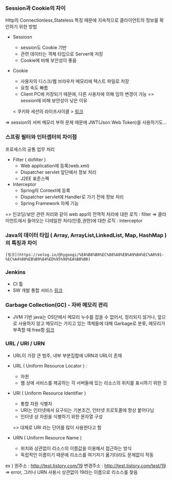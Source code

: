 ### Session과 Cookie의 차이
Http의 Connectionless,Stateless 특징 때문에 지속적으로 클라이언트의 정보를 확인하기 위한 방법

- Sessiosn
	- session도 Cookie 기반 
	- 관련 데이터는 객체 타입으로 Server에 저장
	- Cookie에 비해 보안성이 좋음

- Cookie
	- 사용자의 디스크/웹 브라우저 메모리에 텍스트 파일로 저장
	- 요청 속도 빠름
	- Client PC에 저장되기 때문에, 다른 사용자에 의해 임의 변경이 가능 => session에 비해 보안성이 낮은 이유

	< 쿠키와 세션의 라이프사이클 >
	[링크](https://interconnection.tistory.com/74)

=> session의 서버 메모리 부하 문제 때문에 JWT(Json Web Token)을 사용하기도...

### 스프링 필터와 인터셉터의 차이점
프로세스의 공통 업무 처리

- Filter ( dofilter )
	- Web application에 등록(web.xml)
	- Dispatcher servlet 앞단에서 정보 처리
	- J2EE 표준스펙
- Interceptor
	- Spring의 Context에 등록
	- Dispatcher servlet에 Handler로 가기 전에 정보 처리
	- Spring Framework 자체 기능

=> 인코딩/보안 관련 처리와 같이 web app의 전역적 처리에 대한 로직 : filter
=> 클라이언트에서 들어오는 디테일한 처리(인증,권한)에 대한 로직 : Interceptor

### Java의 데이터 타입 ( Array, ArrayList,LinkedList, Map, HashMap )의 특징과 차이
	[링크](https://velog.io/@hygoogi/%EA%B8%B0%EC%88%A0%EB%A9%B4%EC%A0%91-%EC%A4%80%EB%B9%84%ED%95%98%EA%B8%B0)

### Jenkins
- CI 툴
- SW 개발 통합 서비스
	[링크](https://ict-nroo.tistory.com/31)

### Garbage Collection(GC) - 자바 메모리 관리
- JVM 기반 java는 OS단에서 메모리 누수를 잡을 수 없어서, 정리되지 않거나, 앞으로 사용하지 않고 메모리는 가지고 있는 객체들에 대해 Garbage로 분류, 메모리가 부족할 때 free함
	[링크](https://velog.io/@litien/%EA%B0%80%EB%B9%84%EC%A7%80-%EC%BB%AC%EB%A0%89%ED%84%B0GC)

### URL / URI / URN

- URL이 가장 큰 범주, 내부 부분집합에 URN과 URL이 존재

- URL ( Uniform Resource Locator ) : 
	- 자원
	- 웹 상에 서비스를 제공하는 각 서버들에 있는 리소스의 위치를 표시하기 위한 것
- URI ( Uniform Resource Identifier )
	- 통합 자원 식별자
	- URI는 인터넷에서 요구되는 기본조건, 인터넷 프로토콜에 항상 붙어다님
	- 인터넷 상 자원을 식별하기 위한 문자열 구성

	=> 대체로 URI 라는 단어를 많이 사용한다고 함

- URN ( Uniform Resource Name )
	- 위치와 상관없이 리소스의 이름값을 이용해서 접근하는 방식
	- 독립적인 이름이기 때문에 리소스를 여기저기 옮기더라도 문제없이 작동

ex )  원주소 : http://test.tistory.com/19
	  변경주소 : http://test.tistory.com/test/19
	  => error, 그러나 URN 사용시 상관없이 19라는 이름으로
	  리소스를 찾음